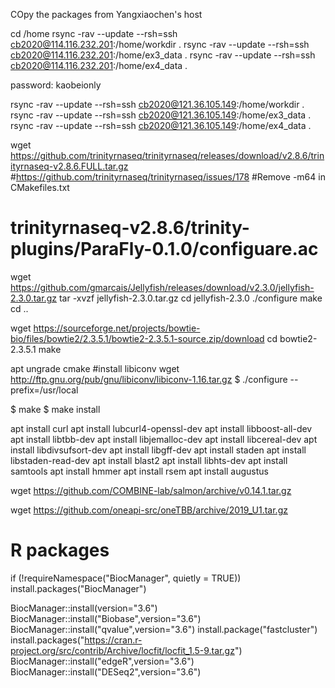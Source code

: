 COpy the packages from Yangxiaochen's host

cd /home
rsync -rav --update --rsh=ssh cb2020@114.116.232.201:/home/workdir .
rsync -rav --update --rsh=ssh cb2020@114.116.232.201:/home/ex3_data .
rsync -rav --update --rsh=ssh cb2020@114.116.232.201:/home/ex4_data .

password: kaobeionly

rsync -rav --update --rsh=ssh cb2020@121.36.105.149:/home/workdir .
rsync -rav --update --rsh=ssh cb2020@121.36.105.149:/home/ex3_data .
rsync -rav --update --rsh=ssh cb2020@121.36.105.149:/home/ex4_data .


wget https://github.com/trinityrnaseq/trinityrnaseq/releases/download/v2.8.6/trinityrnaseq-v2.8.6.FULL.tar.gz
#https://github.com/trinityrnaseq/trinityrnaseq/issues/178
#Remove -m64 in CMakefiles.txt
#
# trinityrnaseq-v2.8.6/trinity-plugins/ParaFly-0.1.0/configuare.ac


wget https://github.com/gmarcais/Jellyfish/releases/download/v2.3.0/jellyfish-2.3.0.tar.gz
tar -xvzf jellyfish-2.3.0.tar.gz
cd jellyfish-2.3.0
./configure
make
cd ..


wget https://sourceforge.net/projects/bowtie-bio/files/bowtie2/2.3.5.1/bowtie2-2.3.5.1-source.zip/download
cd bowtie2-2.3.5.1
make


apt ungrade cmake
#install libiconv 
wget http://ftp.gnu.org/pub/gnu/libiconv/libiconv-1.16.tar.gz
$ ./configure --prefix=/usr/local

$ make
$ make install

apt install curl
apt install lubcurl4-openssl-dev
apt install libboost-all-dev
apt install libtbb-dev
apt install libjemalloc-dev
apt install libcereal-dev
apt install libdivsufsort-dev
apt install libgff-dev
apt install staden
apt install libstaden-read-dev
apt install blast2
apt install libhts-dev
apt install samtools
apt install hmmer
apt install rsem
apt install augustus


wget https://github.com/COMBINE-lab/salmon/archive/v0.14.1.tar.gz

wget https://github.com/oneapi-src/oneTBB/archive/2019_U1.tar.gz



# R packages
if (!requireNamespace("BiocManager", quietly = TRUE))
    install.packages("BiocManager")

BiocManager::install(version="3.6")
BiocManager::install("Biobase",version="3.6")
BiocManager::install("qvalue",version="3.6")
install.package("fastcluster")
install.packages("https://cran.r-project.org/src/contrib/Archive/locfit/locfit_1.5-9.tar.gz")
BiocManager::install("edgeR",version="3.6")
BiocManager::install("DESeq2",version="3.6")



